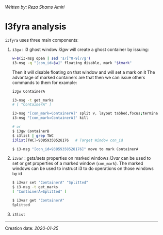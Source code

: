 _Written by: Reza Shams Amiri_
# I3fyra analysis
`i3fyra` uses three main components:
1. `i3gw` : i3 ghost window
   _i3gw_ will create a ghost container by issuing:
   ``` sh
   w=$(i3-msg open | sed 's/[^0-9]//g')
   i3-msg -q "[con_id=$w]" floating disable, mark "$tmark"
   ```
   Then it will disable floating on that window and will set a mark on it
   The advantage of marked containers are that then we can issue others commands to them for example:
   ``` sh
   i3gw ContainerA
   
   i3-msg -t get_marks
   # [ "ContainerA" ]
   
   i3-msg "[con_mark=ContainerA]" split v, layout tabbed,focus;terminal
   i3-msg "[con_mark=ContainerA]" kill
   
   # or
   $ i3gw ContainerB
   $ i3list | grep TWC
   i3list[TWC]=93859350528176 	# Target Window con_id
   
   $ i3-msg "[con_id=93859350528176]" move to mark ContainerA
   ```
1. `i3var` : gets/sets properties on marked windows
   _i3var_ can be used to set or get properties of a marked window (`con_mark`). The marked windows can be used to instruct i3 to do operations on those windows by id
   ``` sh
   $ i3var set "ContainerA" "Splitted"
   $ i3-msg -t get_marks
   [ "ContainerA=Splitted" ]
   
   $ i3var get "ContainerA"
   Splitted
   ```
1. `i3list`

   

* * *
Creation date: _2020-01-25_
